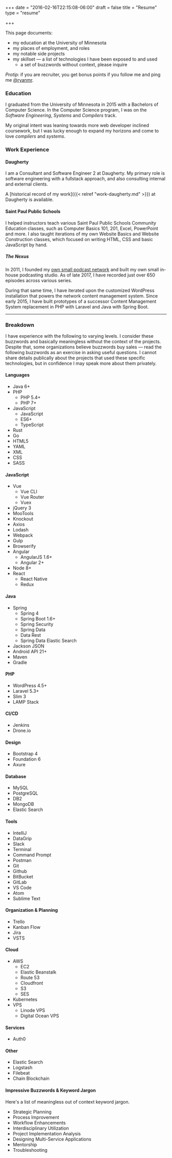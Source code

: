 +++
date = "2016-02-16T22:15:08-06:00"
draft = false
title = "Resume"
type = "resume"

+++

This page documents:

- my education at the University of Minnesota
- my places of employment, and roles
- my notable side projects
- my skillset &mdash; a list of technologies I have been exposed to and used
  - a set of buzzwords without context, please inquire

*Protip:* if you are recruiter, you get bonus points if you follow me and ping me [@ryanmr](https://twitter.com/ryanmr?recruiter).

### Education

I graduated from the University of Minnesota in 2015 with a Bachelors of Computer Science. In the Computer Science program, I was on the *Software Engineering*, *Systems* and *Compilers* track.

My original intent was leaning towards more web developer inclined coursework, but I was lucky enough to expand my horizons and come to love *compilers* and *systems*.

### Work Experience

#### Daugherty

I am a Consultant and Software Engineer 2 at Daugherty. My primary role is software engineering with a fullstack approach, and also consulting internal and external clients.

A [historical record of my work]({{< relref "work-daugherty.md" >}}) at Daugherty is available.
#### Saint Paul Public Schools

I helped instructors teach various Saint Paul Public Schools Community Education classes, such as Computer Basics 101, 201, Excel, PowerPoint and more. I also taught iterations of my own Website Basics and Website Construction classes, which focused on writing HTML, CSS and basic JavaScript by hand.

##### The Nexus

In 2011, I founded my [own small podcast network](http://thenexus.tv) and built my own small in-house podcasting studio. As of late 2017, I have recorded just over 650 episodes across various series.

During that same time, I have iterated upon the customized WordPress installation that powers the network content management system. Since early 2015, I have built prototypes of a successor Content Management System replacement in PHP with Laravel and Java with Spring Boot.

---

### Breakdown

I have experience with the following to varying levels. I consider these buzzwords and basically meaningless without the context of the projects. Despite that, some organizations believe buzzwords buy sales &mdash; read the following buzzwords as an exercise in asking useful questions. I cannot share details publically about the projects that used these specific technologies, but in confidence I may speak more about them privately.

#### Languages

- Java 6+
- PHP
  - PHP 5.4+
  - PHP 7+
- JavaScript
  - JavaScript
  - ES6+
  - TypeScript
- Rust
- Go
- HTML5
- YAML
- XML
- CSS
- SASS

#### JavaScript

- Vue
  - Vue CLI
  - Vue Router
  - Vuex
- jQuery 3
- MooTools
- Knockout
- Axios
- Lodash
- Webpack
- Gulp
- Browserify
- Angular
  - AngularJS 1.6+
  - Angular 2+
- Node 8+
- React
  - React Native
  - Redux

#### Java

- Spring
  - Spring 4
  - Spring Boot 1.6+
  - Spring Security
  - Spring Data
  - Data Rest
  - Spring Data Elastic Search
- Jackson JSON
- Android API 21+
- Maven
- Gradle

#### PHP

- WordPress 4.5+
- Laravel 5.3+
- Slim 3
- LAMP Stack

#### CI/CD
- Jenkins
- Drone.io

#### Design

- Bootstrap 4
- Foundation 6
- Axure

#### Database

- MySQL
- PostgreSQL
- DB2
- MongoDB
- Elastic Search

#### Tools

- IntelliJ
- DataGrip
- Slack
- Terminal
- Command Prompt
- Postman
- Git
- Github
- BitBucket
- GitLab
- VS Code
- Atom
- Sublime Text

#### Organization & Planning

- Trello
- Kanban Flow
- Jira
- VSTS

#### Cloud
- AWS
  - EC2
  - Elastic Beanstalk
  - Route 53
  - Cloudfront
  - S3
  - SES
- Kubernetes
- VPS
  - Linode VPS
  - Digital Ocean VPS

#### Services
- Auth0

#### Other
- Elastic Search
- Logstash
- Filebeat
- Chain Blockchain

#### Impressive Buzzwords & Keyword Jargon

Here's a list of meaningless out of context keyword jargon.

- Strategic Planning
- Process Improvement
- Workflow Enhancements
- Interdisciplinary Utilization
- Project Implementation Analysis
- Designing Multi-Service Applications
- Mentorship
- Troubleshooting
